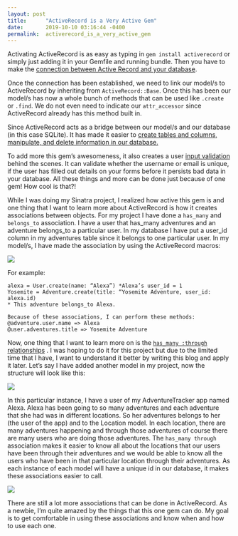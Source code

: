 ```yaml
---
layout: post
title:      "ActiveRecord is a Very Active Gem"
date:       2019-10-10 03:16:44 -0400
permalink:  activerecord_is_a_very_active_gem
---
```


Activating ActiveRecord is as easy as typing in `gem install activerecord` or simply just adding it in your Gemfile and running bundle. Then you have to make the [connection between Active Record and your database](https://apidock.com/rails/ActiveRecord/ConnectionHandling/establish_connection).

Once the connection has been established, we need to link our model/s to ActiveRecord by inheriting from `ActiveRecord::Base`. Once this has been our model/s has now a whole bunch of methods that can be used like `.create` or `.find`. We do not even need to indicate our `attr_accessor` since ActiveRecord already has this method built in. 

Since ActiveRecord acts as a bridge between our model/s and our database (in this case SQLite). It has made it easier to [create tables and columns, manipulate,  and delete information in our database.](https://guides.rubyonrails.org/active_record_basics.html#crud-reading-and-writing-data)

To add more this gem’s awesomeness, it also creates a user [input validation](https://guides.rubyonrails.org/active_record_validations.html) behind the scenes. It can validate whether the username or email is unique, if the user has filled out details on your forms before it persists bad data in your database. All these things and more can be done just because of one gem! How cool is that?!

While I was doing my Sinatra project, I realized how active this gem is and one thing that I want to learn more about ActiveRecord is how it creates associations between objects. For my project I have done a `has_many` and `belongs_to` association. I have a user that has_many adventures and an adventure belongs_to a particular user. In my database I have put a user_id column in my adventures table since it belongs to one particular user. In my model/s, I have made the association by using the ActiveRecord macros:

![](https://lh3.googleusercontent.com/4zi6zZ7HOmXE3stqk--Y8wQ0fD2cBYsGz0xLOqZuI5ZgNCOgRZsjf4wU790ipk5l9PGRMdVPvA-0nGNfYbJhoaRQbNrcWHxg4LHsbNt_YGNp96fLZD4iku7edX_cZtd_HlX6H_cSew=w2400)

For example:


``` 
alexa = User.create(name: “Alexa”) *Alexa’s user_id = 1
Yosemite = Adventure.create(title: “Yosemite Adventure, user_id: alexa.id) 
* This adventure belongs_to Alexa.

Because of these associations, I can perform these methods:
@adventure.user.name => Alexa
@user.adventures.title => Yosemite Adventure 
```

Now, one thing that I want to learn more on is the [`has_many :through` relationships](https://guides.rubyonrails.org/association_basics.html#the-has-many-through-association) . I was hoping to do it for this project but due to the limited time that I have, I want to understand it better by writing this blog and apply it later. Let’s say I have added another model in my project, now the structure will look like this:

![](https://lh3.googleusercontent.com/-iNMLGpwrklTAtyJ58rqkpD75uQSNKF-rn13VOIKMG7d0WOGo2DeQsEjF6hCaoYL1gyiGD-OzTW6JLAIMDQdsT7jzM5miBzyo7-M8xLe4MX_p76bZsLg7iFbLoK_S6SgButUEZzUrQ=w2400)

In this particular instance, I have a user of my AdventureTracker app named Alexa. Alexa has been going to so many adventures and each adventure that she had was in different locations. So her adventures belongs to her (the user of the app) and to the Location model. In each location, there are many adventures happening and through those adventures of course there are many users who are doing those adventures. The `has_many through` association makes it easier to know all about the locations that our users have been through their adventures and we would be able to know all the users who have been in that particular location through their adventures. As each instance of each model will have a unique id in our database, it makes these associations easier to call.

![](https://lh3.googleusercontent.com/vLkoBfeeTr9O3la38DJQH0A0_To6TAKUsYrlK7gNQwtWDF9eIFyrd_5iRThGt7yoJkaw95906ABdcOphoDNxdEkPNKJb-fCs-knryna36cPajObKIQutiMQdybYz9fKT7QaEN699nw=w2400)

There are still a lot more associations that can be done in ActiveRecord. As a newbie, I’m quite amazed by the things that this one gem can do. My goal is to get comfortable in using these associations and know when and how to use each one.




